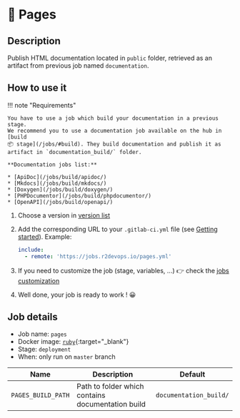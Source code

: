 # 🦊 Pages

## Description

Publish HTML documentation located in `public` folder, retrieved as an artifact
from previous job named `documentation`.

## How to use it

!!! note "Requirements"

    You have to use a job which build your documentation in a previous stage.
    We recommend you to use a documentation job available on the hub in [build
    📦 stage](/jobs/#build). They build documentation and publish it as
    artifact in `documentation_build/` folder.

    **Documentation jobs list:**

    * [ApiDoc](/jobs/build/apidoc/)
    * [Mkdocs](/jobs/build/mkdocs/)
    * [Doxygen](/jobs/build/doxygen/)
    * [PHPDocumentor](/jobs/build/phpdocumentor/)
    * [OpenAPI](/jobs/build/openapi/)

1. Choose a version in [version list](#versions)
3. Add the corresponding URL to your `.gitlab-ci.yml` file (see [Getting
   started](/use-the-hub/)). Example:

    ```yaml
    include:
      - remote: 'https://jobs.r2devops.io/pages.yml'
    ```

4. If you need to customize the job (stage, variables, ...) 👉 check the [jobs
   customization](/use-the-hub/#jobs-customization)
5. Well done, your job is ready to work ! 😀


## Job details

* Job name: `pages`
* Docker image: [`ruby`](https://hub.docker.com/_/ruby){:target="_blank"}
* Stage: `deployment`
* When: only run on `master` branch

| Name | Description | Default |
| ---- | ----------- | ------- |
| `PAGES_BUILD_PATH` | Path to folder which contains documentation build | `documentation_build/` |
